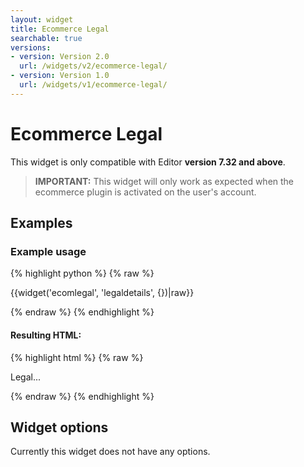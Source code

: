 ```yaml
---
layout: widget
title: Ecommerce Legal
searchable: true
versions:
- version: Version 2.0
  url: /widgets/v2/ecommerce-legal/
- version: Version 1.0
  url: /widgets/v1/ecommerce-legal/
---
```


# Ecommerce Legal

This widget is only compatible with Editor **version 7.32 and above**.

> **IMPORTANT:** This widget will only work as expected when the ecommerce plugin is activated on the user's account.

## Examples

### Example usage

{% highlight python %}
{% raw %}

{{widget('ecomlegal', 'legaldetails', {})|raw}}

{% endraw %}
{% endhighlight %}

#### Resulting HTML:

{% highlight html %}
{% raw %}

<div id="page-zones__main-widgets__EcomLegalWidget" data-name="ecomlegal" class="widget  widget--zone-widget">
  <div class="bk-ecomlegal  ecomlegal  widget__ecomlegal  js-text-ecomlegal">
    <p>Legal...</p>
  </div>
</div>

{% endraw %}
{% endhighlight %}

## Widget options

Currently this widget does not have any options.
